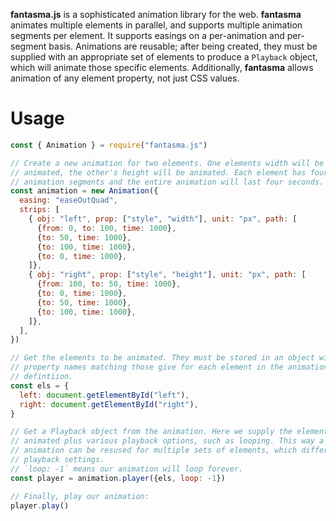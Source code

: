 **fantasma.js** is a sophisticated animation library for the web. **fantasma** animates multiple elements in parallel, and supports multiple animation segments per element. It supports easings on a per-animation and per-segment basis. Animations are reusable; after being created, they must be supplied with an appropriate set of elements to produce a `Playback` object, which will animate those specific elements. Additionally, **fantasma** allows animation of any element property, not just CSS values.

# Usage

```js
const { Animation } = require("fantasma.js")

// Create a new animation for two elements. One elements width will be
// animated, the other's height will be animated. Each element has four
// animation segments and the entire animation will last four seconds.
const animation = new Animation({
  easing: "easeOutQuad",
  strips: [
    { obj: "left", prop: ["style", "width"], unit: "px", path: [
      {from: 0, to: 100, time: 1000},
      {to: 50, time: 1000},
      {to: 100, time: 1000},
      {to: 0, time: 1000},
    ]},
    { obj: "right", prop: ["style", "height"], unit: "px", path: [
      {from: 100, to: 50, time: 1000},
      {to: 0, time: 1000},
      {to: 50, time: 1000},
      {to: 100, time: 1000},
    ]},
  ],
})

// Get the elements to be animated. They must be stored in an object with
// property names matching those give for each element in the animation
// defintiion.
const els = {
  left: document.getElementById("left"),
  right: document.getElementById("right"),
}

// Get a Playback object from the animation. Here we supply the elements to be
// animated plus various playback options, such as looping. This way a single
// animation can be resused for multiple sets of elements, which different
// playback settings.
// `loop: -1` means our animation will loop forever.
const player = animation.player({els, loop: -1})

// Finally, play our animation:
player.play()
```
